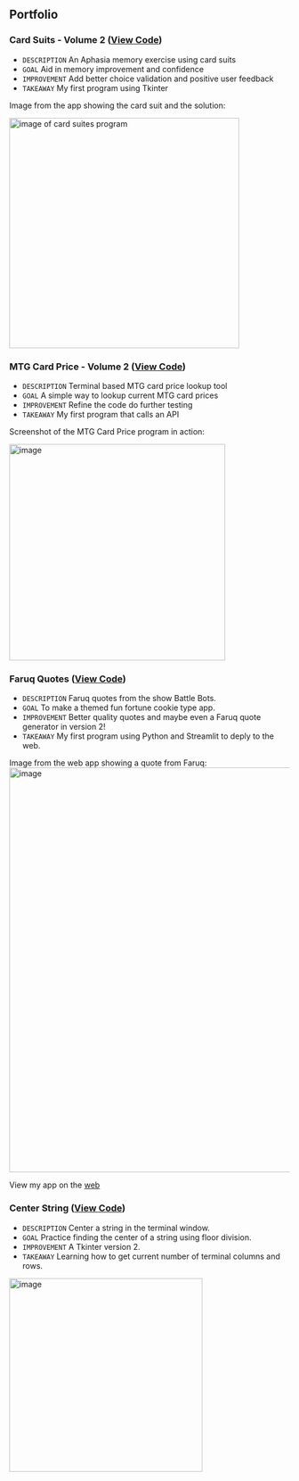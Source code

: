 ## Portfolio

### Card Suits - Volume 2 ([View Code](https://github.com/Adam-Mathew-Duke/Python-portfolio/blob/main/card_suits_v2.py))
+ `DESCRIPTION` An Aphasia memory exercise using card suits
+ `GOAL` Aid in memory improvement and confidence
+ `IMPROVEMENT` Add better choice validation and positive user feedback
+ `TAKEAWAY` My first program using Tkinter

Image from the app showing the card suit and the solution:

<img align="center" width="413" alt="image of card suites program" src="https://github.com/user-attachments/assets/e5b657f0-ec74-497d-9361-48ff5de3212e">

### MTG Card Price - Volume 2 ([View Code](https://github.com/Adam-Mathew-Duke/Python-portfolio/blob/main/mtg_card_price.py))
+ `DESCRIPTION` Terminal based MTG card price lookup tool
+ `GOAL` A simple way to lookup current MTG card prices
+ `IMPROVEMENT` Refine the code do further testing
+ `TAKEAWAY` My first program that calls an API

Screenshot of the MTG Card Price program in action:

<img width="388" alt="image" src="https://github.com/user-attachments/assets/ecb2ac89-d556-447e-ac21-e6894230e4a6">

### Faruq Quotes ([View Code](https://github.com/Adam-Mathew-Duke/Python-portfolio/blob/main/Faruq_Quotes.py))
+ `DESCRIPTION` Faruq quotes from the show Battle Bots.
+ `GOAL` To make a themed fun fortune cookie type app.
+ `IMPROVEMENT` Better quality quotes and maybe even a Faruq quote generator in version 2!
+ `TAKEAWAY` My first program using Python and Streamlit to deply to the web.

Image from the web app showing a quote from Faruq:
<img width="726" alt="image" src="https://github.com/user-attachments/assets/89ad27be-581c-42ac-8ec4-8ba91f43fe0d">

View my app on the [web](https://python-portfolio-abcaylbn9rirvbcjz4hjas.streamlit.app/)

### Center String ([View Code]())
+ `DESCRIPTION` Center a string in the terminal window.
+ `GOAL` Practice finding the center of a string using floor division.
+ `IMPROVEMENT` A Tkinter version 2.
+ `TAKEAWAY` Learning how to get current number of terminal columns and rows.

<img width="347" alt="image" src="https://github.com/user-attachments/assets/d06d67db-9a9c-48ec-a175-5cae03a85573">
